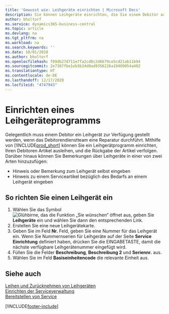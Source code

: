 ```yaml
---
title: 'Gewusst wie: Leihgeräte einrichten | Microsoft Docs'
description: Sie können Leihgeräte einrichten, die Sie einem Debitor ausleihen können, wenn er Serviceartikel im Service hat.
author: bholtorf
ms.service: dynamics365-business-central
ms.topic: article
ms.devlang: na
ms.tgt_pltfrm: na
ms.workload: na
ms.search.keywords: ''
ms.date: 10/01/2020
ms.author: bholtorf
ms.openlocfilehash: f09db27d711e7fa2cd8c2d6679ce5cd21ab11b94
ms.sourcegitcommit: 2e7307fbe1eb3b34d0ad9356226a19409054a402
ms.translationtype: HT
ms.contentlocale: de-DE
ms.lasthandoff: 12/17/2020
ms.locfileid: "4747943"
---
```

# <a name="set-up-a-loaner-program"></a>Einrichten eines Leihgeräteprogramms
Gelegentlich muss einem Debitor ein Leihgerät zur Verfügung gestellt werden, wenn das Debitorendienstteam eine Reparatur durchführt. Mithilfe von [!INCLUDE[prod_short](includes/prod_short.md)] können Sie ein Leihgerätprogramm einrichten, Ihren Debitoren Artikel ausleihen, und die Rückgabe der Artikel verfolgen. Darüber hinaus können Sie Bemerkungen über Leihgeräte in einer von zwei Arten hinzuzufügen:  
  
* Hinweis oder Bemerkung zum Leihgerät selbst eingeben  
* Hinweis zu einem Serviceartikel bezüglich des Bedarfs an einem Leihgerät eingeben  

## <a name="to-set-up-a-loaner"></a>So richten Sie einen Leihgerät ein  
1. Wählen Sie das Symbol ![Glühbirne, das die Funktion „Sie wünschen“ öffnet](media/ui-search/search_small.png "Was möchten Sie tun?") aus, geben Sie **Leihgeräte** ein und wählen Sie dann den entsprechenden Link.  
2. Erstellen Sie eine neue Leihgerätekarte. 
3. Geben Sie im Feld **Nr.** Feld, geben Sie eine Nummer für das Leihgerät ein. Wenn Sie Nummernserien für Leihgeräte auf der Seite **Service Einrichtung** definiert haben, drücken Sie die EINGABETASTE, damit die nächste verfügbare Leihgerätenummer eingefügt wird.  
4. Füllen Sie die Felder **Beschreibung**, **Beschreibung 2** und **Seriennr.** aus.  
5. Wählen Sie im Feld **Basiseinheitencode** die relevante Einheit aus.  
  
## <a name="see-also"></a>Siehe auch
[Leihen und Zurücknehmen von Leihgeräten](service-how-to-lend-receive-loaners.md)  
[Einrichten der Serviceverwaltung](service-setup-service.md)  
[Bereitstellen von Service](service-deliver-service.md)  



[!INCLUDE[footer-include](includes/footer-banner.md)]